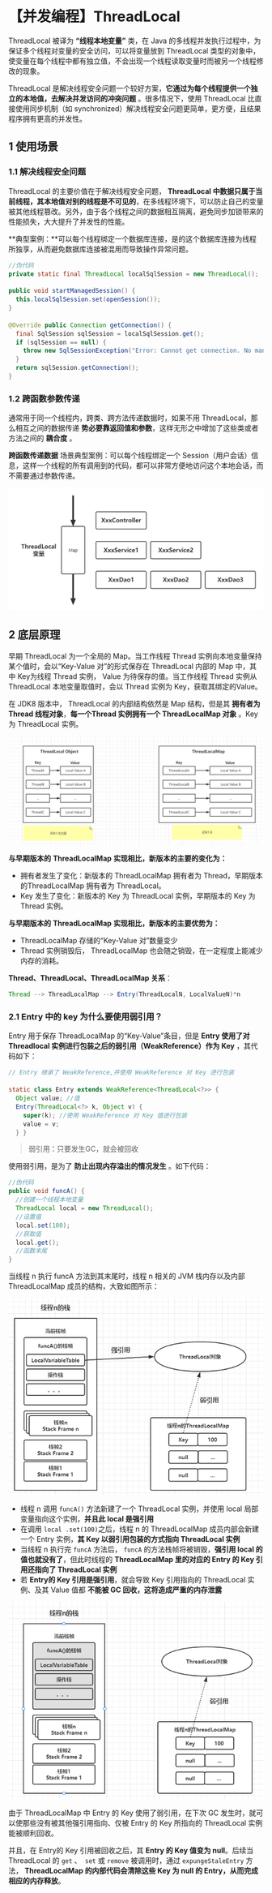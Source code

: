 # 【并发编程】ThreadLocal

ThreadLocal 被译为 **“线程本地变量”** 类，在 Java 的多线程并发执行过程中，为保证多个线程对变量的安全访问，可以将变量放到 ThreadLocal 类型的对象中，使变量在每个线程中都有独立值，不会出现一个线程读取变量时而被另一个线程修改的现象。

ThreadLocal 是解决线程安全问题一个较好方案，**它通过为每个线程提供一个独立的本地值，去解决并发访问的冲突问题** 。很多情况下，使用 ThreadLocal 比直接使用同步机制（如 synchronized）解决线程安全问题更简单，更方便，且结果程序拥有更高的并发性。

## 1 使用场景

### 1.1 解决线程安全问题

ThreadLocal 的主要价值在于解决线程安全问题， **ThreadLocal 中数据只属于当前线程，其本地值对别的线程是不可见的**，在多线程环境下，可以防止自己的变量被其他线程篡改。另外，由于各个线程之间的数据相互隔离，避免同步加锁带来的性能损失，大大提升了并发性的性能。

**典型案例：**可以每个线程绑定一个数据库连接，是的这个数据库连接为线程所独享，从而避免数据库连接被混用而导致操作异常问题。

```java
//伪代码 
private static final ThreadLocal localSqlSession = new ThreadLocal(); 

public void startManagedSession() { 
  this.localSqlSession.set(openSession()); 
}

@Override public Connection getConnection() { 
  final SqlSession sqlSession = localSqlSession.get(); 
  if (sqlSession == null) { 
    throw new SqlSessionException("Error: Cannot get connection. No managed session is started."); 
  }
  return sqlSession.getConnection(); 
}
```

### 1.2 跨函数参数传递

通常用于同一个线程内，跨类、跨方法传递数据时，如果不用 ThreadLocal，那么相互之间的数据传递 **势必要靠返回值和参数**，这样无形之中增加了这些类或者方法之间的 **耦合度** 。

**跨函数传递数据** 场景典型案例：可以每个线程绑定一个 Session（用户会话）信息，这样一个线程的所有调用到的代码，都可以非常方便地访问这个本地会话，而不需要通过参数传递。

![image-20230607153748622](./【并发编程】ThreadLocal.assets/image-20230607153748622.png)

## 2 底层原理

早期 ThreadLocal 为一个全局的 Map。当工作线程 Thread 实例向本地变量保持某个值时，会以“Key-Value 对”的形式保存在 ThreadLocal 内部的 Map 中，其中 Key为线程 Thread 实例， Value 为待保存的值。当工作线程 Thread 实例从 ThreadLocal 本地变量取值时，会以 Thread 实例为 Key，获取其绑定的Value。

在 JDK8 版本中， ThreadLocal 的内部结构依然是 Map 结构，但是其 **拥有者为 Thread 线程对象**，**每一个Thread 实例拥有一个 ThreadLocalMap 对象** 。Key 为 ThreadLocal 实例。 

![image-20230607154235301](./【并发编程】ThreadLocal.assets/image-20230607154235301.png)

**与早期版本的** **ThreadLocalMap** **实现相比，新版本的主要的变化为：** 

- 拥有者发生了变化：新版本的 ThreadLocalMap 拥有者为 Thread，早期版本的ThreadLocalMap 拥有者为 ThreadLocal。 
- Key 发生了变化：新版本的 Key 为 ThreadLocal 实例，早期版本的 Key 为 Thread 实例。

**与早期版本的** **ThreadLocalMap** **实现相比，新版本的主要优势为：**

- ThreadLocalMap 存储的“Key-Value 对”数量变少
- Thread 实例销毁后， ThreadLocalMap 也会随之销毁，在一定程度上能减少内存的消耗。

**Thread、ThreadLocal、ThreadLocalMap 关系**：

```java
Thread --> ThreadLocalMap --> Entry(ThreadLocalN, LocalValueN)*n
```

### 2.1 Entry 中的 key 为什么要使用弱引用？

Entry 用于保存 ThreadLocalMap 的“Key-Value”条目，但是 **Entry 使用了对 Threadlocal 实例进行包装之后的弱引用（WeakReference）作为 Key** ，其代码如下：

```java
// Entry 继承了 WeakReference,并使用 WeakReference 对 Key 进行包装 

static class Entry extends WeakReference<ThreadLocal<?>> { 
  Object value; //值 
  Entry(ThreadLocal<?> k, Object v) { 
    super(k); //使用 WeakReference 对 Key 值进行包装 
    value = v; 
  } }
```

> 弱引用：只要发生GC，就会被回收

使用弱引用，是为了 **防止出现内存溢出的情况发生** 。如下代码：

```java
//伪代码 
public void funcA() { 
  //创建一个线程本地变量 
  ThreadLocal local = new ThreadLocal(); 
  //设置值 
  local.set(100); 
  //获取值 
  local.get(); 
  //函数末尾 
}
```

当线程 n 执行 funcA 方法到其末尾时，线程 n 相关的 JVM 栈内存以及内部  ThreadLocalMap 成员的结构，大致如图所示：

![image-20230607155333231](./【并发编程】ThreadLocal.assets/image-20230607155333231.png)

- 线程 n 调用 `funcA()` 方法新建了一个 ThreadLocal 实例，并使用 local 局部变量指向这个实例，**并且此 local 是强引用**
- 在调用 `local .set(100)`之后，线程 n 的 ThreadLocalMap 成员内部会新建一个 Entry 实例，**其 Key 以弱引用包装的方式指向 ThreadLocal 实例**
- 当线程 n 执行完 `funcA` 方法后， `funcA` 的方法栈帧将被销毁，**强引用 local 的值也就没有了**，但此时线程的 **ThreadLocalMap 里的对应的 Entry 的 Key 引用还指向了 ThreadLocal 实例** 
- 若 **Entry的 Key 引用是强引用**，就会导致 Key 引用指向的 ThreadLocal 实例、及其 Value 值都 **不能被 GC 回收，这将造成严重的内存泄露**

![image-20230607155630118](./【并发编程】ThreadLocal.assets/image-20230607155630118.png)

由于 ThreadLocalMap 中 Entry 的 Key 使用了弱引用，在下次 GC 发生时，就可以使那些没有被其他强引用指向、仅被 Entry 的 Key 所指向的 ThreadLocal 实例能被顺利回收。

并且，在 Entry的 Key 引用被回收之后，其 **Entry 的 Key 值变为 null**。后续当 ThreadLocal 的 `get` 、` set`  或 `remove` 被调用时，通过 `expungeStaleEntry` 方法， **ThreadLocalMap 的内部代码会清除这些 Key 为 null 的 Entry，从而完成相应的内存释放**。